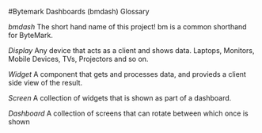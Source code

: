 #Bytemark Dashboards (bmdash) Glossary

_bmdash_
The short hand name of this project! bm is a common shorthand for ByteMark.

_Display_
Any device that acts as a client and shows data. Laptops, Monitors, Mobile
Devices, TVs, Projectors and so on.

_Widget_
A component that gets and processes data, and provieds a client side view of the
result.

_Screen_
A collection of widgets that is shown as part of a dashboard.

_Dashboard_
A collection of screens that can rotate between which once is shown
